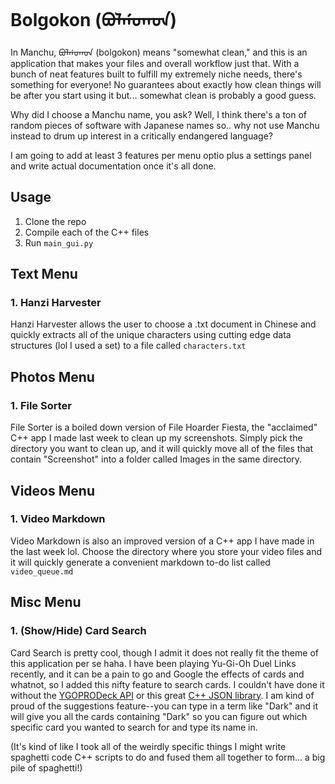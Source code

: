 # Bolgokon (ᠪᠣᠯᡤᠣᡴᠣᠨ)
In Manchu, ᠪᠣᠯᡤᠣᡴᠣᠨ (bolgokon) means "somewhat clean," and this is an application that makes your files and overall workflow just that. With a bunch of neat features built to fulfill my extremely niche needs, there's something for everyone! No guarantees about exactly how clean things will be after you start using it but... somewhat clean is probably a good guess.

Why did I choose a Manchu name, you ask? Well, I think there's a ton of random pieces of software with Japanese names so.. why not use Manchu instead to drum up interest in a critically endangered language?

I am going to add at least 3 features per menu optio  plus a settings panel and write actual documentation once it's all done.

## Usage
1. Clone the repo
2. Compile each of the C++ files
3. Run `main_gui.py`


## Text Menu

### 1. Hanzi Harvester

Hanzi Harvester allows the user to choose a .txt document in Chinese and quickly extracts all of the unique characters using cutting edge data structures (lol I used a set) to a file called `characters.txt`

## Photos Menu

### 1. File Sorter

File Sorter is a boiled down version of File Hoarder Fiesta, the "acclaimed" C++ app I made last week to clean up my screenshots. Simply pick the directory you want to clean up, and it will quickly move all of the files that contain "Screenshot" into a folder called Images in the same directory.

## Videos Menu 

### 1. Video Markdown

Video Markdown is also an improved version of a C++ app I have made in the last week lol. Choose the directory where you store your video files and it will quickly generate a convenient markdown to-do list called `video_queue.md`

## Misc Menu

### 1. (Show/Hide) Card Search

Card Search is pretty cool, though I admit it does not really fit the theme of this application per se haha. I have been playing Yu-Gi-Oh Duel Links recently, and it can be a pain to go and Google the effects of cards and whatnot, so I added this nifty feature to search cards. I couldn't have done it without the [YGOPRODeck API](https://ygoprodeck.com/api-guide/) or this great [C++ JSON library](https://json.nlohmann.me/). I am kind of proud of the suggestions feature--you can type in a term like "Dark" and it will give you all the cards containing "Dark" so you can figure out which specific card you wanted to search for and type its name in.












(It's kind of like I took all of the weirdly specific things I might write spaghetti code C++ scripts to do and fused them all together to form... a big pile of spaghetti!)
